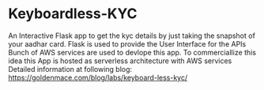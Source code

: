 # Keyboardless-KYC
An Interactive Flask app to get the kyc details by just taking the snapshot of your aadhar card. Flask is used to provide the User Interface for the APIs Bunch of AWS services are used to devlope this app. To commerciallize this idea this App is hosted as serverless architecture with AWS services Detailed information at following blog:
https://goldenmace.com/blog/labs/keyboard-less-kyc/
